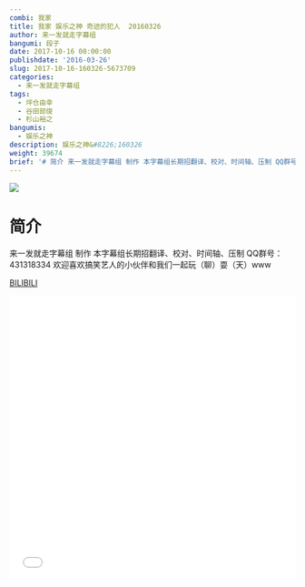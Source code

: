 ```yaml
---
combi: 我家
title: 我家 娱乐之神 奇迹的犯人  20160326
author: 来一发就走字幕组
bangumi: 段子
date: 2017-10-16 00:00:00
publishdate: '2016-03-26'
slug: 2017-10-16-160326-5673709
categories:
  - 来一发就走字幕组
tags:
  - 坪仓由幸
  - 谷田部俊
  - 杉山裕之
bangumis:
  - 娱乐之神
description: 娱乐之神&#8226;160326
weight: 39674
brief: '# 简介 来一发就走字幕组 制作 本字幕组长期招翻译、校对、时间轴、压制 QQ群号：431318334 欢迎喜欢搞笑艺人的小伙伴和我们一起玩（聊）耍（天）www'
---
```


![](https://i.imgur.com/b2S7Ezn.jpg)

# 简介  
来一发就走字幕组 制作  本字幕组长期招翻译、校对、时间轴、压制   QQ群号：431318334 欢迎喜欢搞笑艺人的小伙伴和我们一起玩（聊）耍（天）www

  [BILIBILI](https://www.bilibili.com/video/av5673709/)


<div class="vcontainer">  <iframe class='video' src="//www.bilibili.com/blackboard/player.html?aid=5673709" width="100%" height="500" frameborder="0" allowfullscreen="allowfullscreen"></iframe></div>
